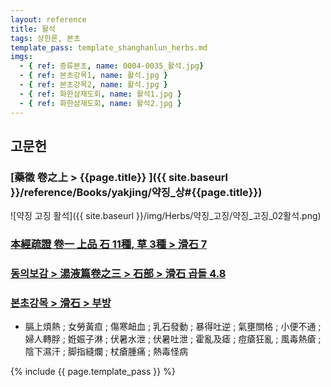 ```yaml
---
layout: reference
title: 활석
tags: 상한론, 본초
template_pass: template_shanghanlun_herbs.md
imgs:
  - { ref: 증류본초, name: 0004-0035_활석.jpg}
  - { ref: 본초강목1, name: 활석.jpg }
  - { ref: 본초강목2, name: 활석.jpg }
  - { ref: 화한삼재도회, name: 활석1.jpg }
  - { ref: 화한삼재도회, name: 활석2.jpg }
---
```



## 고문헌

### [藥徵 卷之上 > {{page.title}} ]({{ site.baseurl }}/reference/Books/yakjing/약징_상#{{page.title}})

![약징 고징 활석]({{ site.baseurl }}/img/Herbs/약징_고징/약징_고징_02활석.png)


### [本經疏證 卷一 上品 石 11種, 草 3種 > 滑石 7](https://mediclassics.kr/books/154/volume/1/#content_54)

### [동의보감 > 湯液篇卷之三 > 石部 >  滑石 곱돌 4.8](https://mediclassics.kr/books/8/volume/22/#content_1318)

### [본초강목 > 滑石 > 부방]()

* 膈上煩熱 ; 女勞黃疸 ; 傷寒衄血 ; 乳石發動 ; 暴得吐逆 ; 氣壅關格 ; 小便不通 ; 婦人轉脬 ; 姙娠子淋 ; 伏暑水泄 ; 伏暑吐泄 ; 霍亂及瘧 ; 痘瘡狂亂 ; 風毒熱瘡 ; 陰下濕汗 ; 脚指縫爛 ; 杖瘡腫痛 ; 熱毒怪病


{% include {{ page.template_pass }} %}

